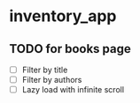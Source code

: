 # inventory_app

## TODO for books page

- [ ] Filter by title
- [ ] Filter by authors
- [ ] Lazy load with infinite scroll
